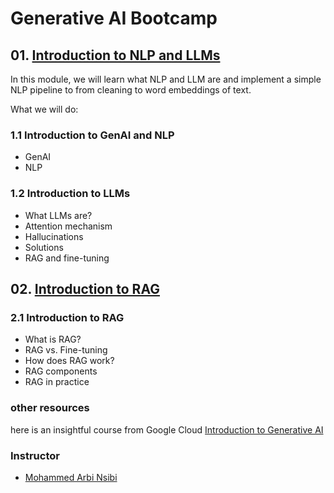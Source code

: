 # Generative AI Bootcamp 


## 01. [Introduction to NLP and LLMs](01-Intro-to-NLP-and-LLMs/)
 
In this module, we will learn what NLP and LLM are and
implement a simple NLP pipeline to from cleaning to word embeddings of text.

What we will do: 

### 1.1 Introduction to GenAI and NLP 
* GenAI
* NLP

### 1.2 Introduction to LLMs
* What LLMs are?
* Attention mechanism
* Hallucinations
* Solutions
* RAG and fine-tuning

## 02. [Introduction to RAG](02-intro-to-RAG/)

### 2.1 Introduction to RAG
* What is RAG?
* RAG vs. Fine-tuning
* How does RAG work?
* RAG components 
* RAG in practice




### other resources 
here is an insightful course from Google Cloud
[Introduction to Generative AI ](https://www.cloudskillsboost.google/paths/118)


### Instructor

- [Mohammed Arbi Nsibi](https://www.linkedin.com/in/mohammed-arbi-nsibi-584a43241/)
